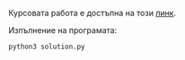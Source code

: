 Курсовата работа е достъпна на този [линк](https://allexks.github.io/dis3-hw1/).

Изпълнение на програмата:

`python3 solution.py`
